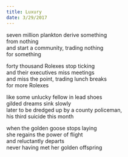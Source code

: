 ```yaml
---
title: Luxury
date: 3/29/2017
---
```


seven million plankton derive something  
from nothing  
and start a community, trading nothing  
for something

forty thousand Rolexes stop ticking  
and their executives miss meetings  
and miss the point, trading lunch breaks  
for more Rolexes

like some unlucky fellow in lead shoes  
gilded dreams sink slowly  
later to be dredged up by a county policeman,  
his third suicide this month

when the golden goose stops laying  
she regains the power of flight  
and reluctantly departs  
never having met her golden offspring